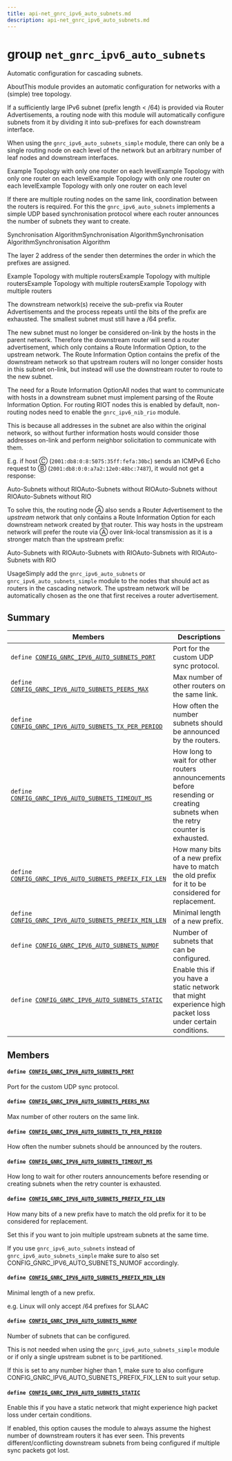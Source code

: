 ```yaml
---
title: api-net_gnrc_ipv6_auto_subnets.md
description: api-net_gnrc_ipv6_auto_subnets.md
---
```

# group `net_gnrc_ipv6_auto_subnets` 

Automatic configuration for cascading subnets.

AboutThis module provides an automatic configuration for networks with a (simple) tree topology.

If a sufficiently large IPv6 subnet (prefix length < /64) is provided via Router Advertisements, a routing node with this module will automatically configure subnets from it by dividing it into sub-prefixes for each downstream interface.

When using the `gnrc_ipv6_auto_subnets_simple` module, there can only be a single routing node on each level of the network but an arbitrary number of leaf nodes and downstream interfaces.

Example Topology with only one router on each levelExample Topology with only one router on each levelExample Topology with only one router on each levelExample Topology with only one router on each level

If there are multiple routing nodes on the same link, coordination between the routers is required. For this the `gnrc_ipv6_auto_subnets` implements a simple UDP based synchronisation protocol where each router announces the number of subnets they want to create.

Synchronisation AlgorithmSynchronisation AlgorithmSynchronisation AlgorithmSynchronisation Algorithm

The layer 2 address of the sender then determines the order in which the prefixes are assigned.

Example Topology with multiple routersExample Topology with multiple routersExample Topology with multiple routersExample Topology with multiple routers

The downstream network(s) receive the sub-prefix via Router Advertisements and the process repeats until the bits of the prefix are exhausted. The smallest subnet must still have a /64 prefix.

The new subnet must no longer be considered on-link by the hosts in the parent network. Therefore the downstream router will send a router advertisement, which only contains a Route Information Option, to the upstream network. The Route Information Option contains the prefix of the downstream network so that upstream routers will no longer consider hosts in this subnet on-link, but instead will use the downstream router to route to the new subnet.

The need for a Route Information OptionAll nodes that want to communicate with hosts in a downstream subnet must implement parsing of the Route Information Option. For routing RIOT nodes this is enabled by default, non-routing nodes need to enable the `gnrc_ipv6_nib_rio` module.

This is because all addresses in the subnet are also within the original network, so without further information hosts would consider those addresses on-link and perform neighbor solicitation to communicate with them.

E.g. if host Ⓒ (`2001:db8:0:8:5075:35ff:fefa:30bc`) sends an ICMPv6 Echo request to Ⓑ (`2001:db8:0:0:a7a2:12e0:48bc:7487`), it would not get a response:

Auto-Subnets without RIOAuto-Subnets without RIOAuto-Subnets without RIOAuto-Subnets without RIO

To solve this, the routing node Ⓐ also sends a Router Advertisement to the *upstream* network that only contains a Route Information Option for each downstream network created by that router. This way hosts in the upstream network will prefer the route via Ⓐ over link-local transmission as it is a stronger match than the upstream prefix:

Auto-Subnets with RIOAuto-Subnets with RIOAuto-Subnets with RIOAuto-Subnets with RIO

UsageSimply add the `gnrc_ipv6_auto_subnets` or `gnrc_ipv6_auto_subnets_simple` module to the nodes that should act as routers in the cascading network. The upstream network will be automatically chosen as the one that first receives a router advertisement.

## Summary

 Members                        | Descriptions                                
--------------------------------|---------------------------------------------
`define `[`CONFIG_GNRC_IPV6_AUTO_SUBNETS_PORT`](#group__net__gnrc__ipv6__auto__subnets_1gaa8ea59ee970849a2f43aa2641e43a5fc)            | Port for the custom UDP sync protocol.
`define `[`CONFIG_GNRC_IPV6_AUTO_SUBNETS_PEERS_MAX`](#group__net__gnrc__ipv6__auto__subnets_1ga16739eb64df82cd8d68247918fd840a0)            | Max number of other routers on the same link.
`define `[`CONFIG_GNRC_IPV6_AUTO_SUBNETS_TX_PER_PERIOD`](#group__net__gnrc__ipv6__auto__subnets_1gaac9d004b28ee82d74fdfa217d1ef2b4f)            | How often the number subnets should be announced by the routers.
`define `[`CONFIG_GNRC_IPV6_AUTO_SUBNETS_TIMEOUT_MS`](#group__net__gnrc__ipv6__auto__subnets_1ga4db5ec851d70adcc31380697140992d1)            | How long to wait for other routers announcements before resending or creating subnets when the retry counter is exhausted.
`define `[`CONFIG_GNRC_IPV6_AUTO_SUBNETS_PREFIX_FIX_LEN`](#group__net__gnrc__ipv6__auto__subnets_1gac81841ddded26404c1d0384defb23344)            | How many bits of a new prefix have to match the old prefix for it to be considered for replacement.
`define `[`CONFIG_GNRC_IPV6_AUTO_SUBNETS_PREFIX_MIN_LEN`](#group__net__gnrc__ipv6__auto__subnets_1gabbfce1e27dcefc82c00ec2e58b273053)            | Minimal length of a new prefix.
`define `[`CONFIG_GNRC_IPV6_AUTO_SUBNETS_NUMOF`](#group__net__gnrc__ipv6__auto__subnets_1gafd478bbf55a33dcc983855d627bd4672)            | Number of subnets that can be configured.
`define `[`CONFIG_GNRC_IPV6_AUTO_SUBNETS_STATIC`](#group__net__gnrc__ipv6__auto__subnets_1gaa6b08413af78bbe0d526da26ed9e3fc5)            | Enable this if you have a static network that might experience high packet loss under certain conditions.

## Members

#### `define `[`CONFIG_GNRC_IPV6_AUTO_SUBNETS_PORT`](#group__net__gnrc__ipv6__auto__subnets_1gaa8ea59ee970849a2f43aa2641e43a5fc) 

Port for the custom UDP sync protocol.

#### `define `[`CONFIG_GNRC_IPV6_AUTO_SUBNETS_PEERS_MAX`](#group__net__gnrc__ipv6__auto__subnets_1ga16739eb64df82cd8d68247918fd840a0) 

Max number of other routers on the same link.

#### `define `[`CONFIG_GNRC_IPV6_AUTO_SUBNETS_TX_PER_PERIOD`](#group__net__gnrc__ipv6__auto__subnets_1gaac9d004b28ee82d74fdfa217d1ef2b4f) 

How often the number subnets should be announced by the routers.

#### `define `[`CONFIG_GNRC_IPV6_AUTO_SUBNETS_TIMEOUT_MS`](#group__net__gnrc__ipv6__auto__subnets_1ga4db5ec851d70adcc31380697140992d1) 

How long to wait for other routers announcements before resending or creating subnets when the retry counter is exhausted.

#### `define `[`CONFIG_GNRC_IPV6_AUTO_SUBNETS_PREFIX_FIX_LEN`](#group__net__gnrc__ipv6__auto__subnets_1gac81841ddded26404c1d0384defb23344) 

How many bits of a new prefix have to match the old prefix for it to be considered for replacement.

Set this if you want to join multiple upstream subnets at the same time.

If you use `gnrc_ipv6_auto_subnets` instead of `gnrc_ipv6_auto_subnets_simple` make sure to also set CONFIG_GNRC_IPV6_AUTO_SUBNETS_NUMOF accordingly.

#### `define `[`CONFIG_GNRC_IPV6_AUTO_SUBNETS_PREFIX_MIN_LEN`](#group__net__gnrc__ipv6__auto__subnets_1gabbfce1e27dcefc82c00ec2e58b273053) 

Minimal length of a new prefix.

e.g. Linux will only accept /64 prefixes for SLAAC

#### `define `[`CONFIG_GNRC_IPV6_AUTO_SUBNETS_NUMOF`](#group__net__gnrc__ipv6__auto__subnets_1gafd478bbf55a33dcc983855d627bd4672) 

Number of subnets that can be configured.

This is not needed when using the `gnrc_ipv6_auto_subnets_simple` module
   or if only a single upstream subnet is to be partitioned.

   If this is set to any number higher than 1, make sure to also configure
   CONFIG_GNRC_IPV6_AUTO_SUBNETS_PREFIX_FIX_LEN to suit your setup.

#### `define `[`CONFIG_GNRC_IPV6_AUTO_SUBNETS_STATIC`](#group__net__gnrc__ipv6__auto__subnets_1gaa6b08413af78bbe0d526da26ed9e3fc5) 

Enable this if you have a static network that might experience high packet loss under certain conditions.

If enabled, this option causes the module to always assume the highest number of downstream routers it has ever seen. This prevents different/conflicting downstream subnets from being configured if multiple sync packets got lost.

